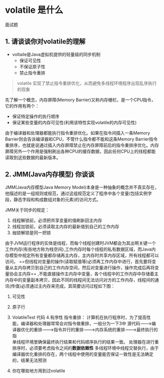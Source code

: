 # volatile 是什么

面试题

## 1. 请谈谈你对volatile的理解
- voltaile是Java虚拟机提供的轻量级的同步机制
    - 保证可见性
    - 不保证原子性
    - 禁止指令重排  

>volatile 实现了禁止指令重排优化，从而避免多线程环境程序出现乱序执行的现象

先了解一个概念，内存屏障(Memory Barrier)又称内存栅栏，是一个CPU指令，它的作用有两个：
- 保证特定操作的执行顺序
- 保证某些变量的内存可见性(利用该特性实现volatile的内存可见性)

由于编译器和处理器都能执行指令重排优化。如果在指令间插入一条Memory Barrier则会告诉编译器和CPU，不管什么指令都不能和这条Memory Barrier指令重排序，也就是说通过插入内存屏障禁止在内存屏障前后的指令重排序优化。内存屏障另外一个作用是强制刷出各种CPU的缓存数据，因此任何CPU上的线程都能读取到这些数据的最新版本。

## 2. JMM(Java内存模型) 你谈谈

JMM(Java内存模型Java Memory Model)本身是一种抽象的概念并不真实存在，他描述的是一组规则或规范，通过这组规范定义了程序中各个变量(包括实例字段，静态字段和构成数组对象的元素)的访问方式。

JMM关于同步的规定：
1. 线程解锁前，必须把共享变量的值刷新回主内存
2. 线程加锁前，必须读取主内存的最新值到自己的工作内存
3. 枷锁解锁是同一把锁

由于JVM运行程序的实体是线程，而每个线程创建时JVM都会为其出啊关键一个工作内存(有些地方称为栈空间),工作内存时每个线程的私有数据区域，而Java内存模型中规定所有变量都存储再主内存，主内存时共享内存区域，所有线程都可以访问， ==但线程对变量的操作(读取赋值等)必须再工作内存中进行，首先要将变量从主内存拷贝到自己的工作内存空间，然后对变量进行操作，操作完成后再将变量协会主内存== ,不能直接操作主内存中变量，各个线程中的工作内存中存储着主内存中的变量副本拷贝，因此不同的线程间无法访问对方的工作内存，线程间的通讯(传值)必须通过主内存来完成，其简要访问过程如下图：

1. 可见性
2. 原子行
3. VolatileTest 代码
4.有序性
    指令重排：
        计算机在执行程序时，为了提高性能，编译器和处理器常常会对指令做重排，一般分为一下3中
        源代码--->编译器优化的重排--->指令并行的重排--->内存系统的重排--->最终执行的指  
        单线程环境里确保最终执行结果和代码顺序执行的结果一致。
        处理器在进行重排序时，必须要考虑指令之间的**数据依赖性**
        多线程环境中线程交替执行，由于编译器优化重排的存在，两个线程中使用的变量能否保证一致性是无法确定的，结果无法预测  
        
3. 你在哪些地方用到过volatile




